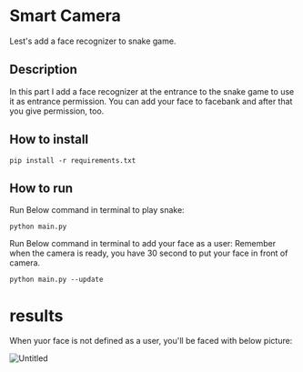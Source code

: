 # Smart Camera

Lest's add a face recognizer to snake game.

## Description

In this part I add a face recognizer at the entrance to the snake game to use it as entrance permission.
You can add your face to facebank and after that you give permission, too. 

## How to install

```
pip install -r requirements.txt
```

##  How to run

Run Below command in terminal to play snake:

```
python main.py
```


Run Below command in terminal to add your face as a user:
Remember when the camera is ready, you have 30 second to put your face in front of camera.
```
python main.py --update
```

# results

When yuor face is not defined as a user, you'll be faced with below picture:

![Untitled](https://github.com/javadnematollahi/python-assignment/assets/86910174/3edd44fb-086b-4161-a479-eff3245659f2)








